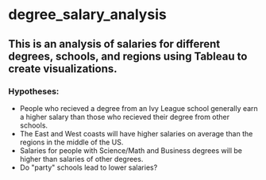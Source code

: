 # degree_salary_analysis

## This is an analysis of salaries for different degrees, schools, and regions using Tableau to create visualizations. 

### Hypotheses:
* People who recieved a degree from an Ivy League school generally earn a higher salary than those who recieved their degree from other schools. 
* The East and West coasts will have higher salaries on average than the regions in the middle of the US. 
* Salaries for people with Science/Math and Business degrees will be higher than salaries of other degrees. 
* Do "party" schools lead to lower salaries?
